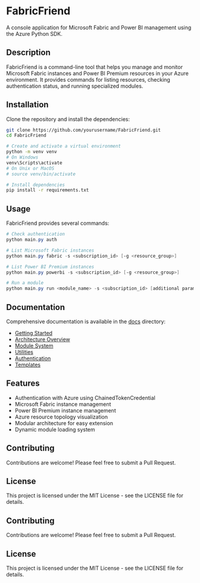 # FabricFriend

A console application for Microsoft Fabric and Power BI management using the Azure Python SDK.

## Description

FabricFriend is a command-line tool that helps you manage and monitor Microsoft Fabric instances and Power BI Premium resources in your Azure environment. It provides commands for listing resources, checking authentication status, and running specialized modules.

## Installation

Clone the repository and install the dependencies:

```bash
git clone https://github.com/yourusername/FabricFriend.git
cd FabricFriend

# Create and activate a virtual environment
python -m venv venv
# On Windows
venv\Scripts\activate
# On Unix or MacOS
# source venv/bin/activate

# Install dependencies
pip install -r requirements.txt
```

## Usage

FabricFriend provides several commands:

```powershell
# Check authentication
python main.py auth

# List Microsoft Fabric instances
python main.py fabric -s <subscription_id> [-g <resource_group>]

# List Power BI Premium instances
python main.py powerbi -s <subscription_id> [-g <resource_group>]

# Run a module
python main.py run <module_name> -s <subscription_id> [additional params]
```

## Documentation

Comprehensive documentation is available in the [docs](docs/) directory:

- [Getting Started](docs/getting-started.md)
- [Architecture Overview](docs/architecture.md)
- [Module System](docs/modules.md)
- [Utilities](docs/utilities.md)
- [Authentication](docs/authentication.md)
- [Templates](docs/templates.md)

## Features

- Authentication with Azure using ChainedTokenCredential
- Microsoft Fabric instance management
- Power BI Premium instance management
- Azure resource topology visualization
- Modular architecture for easy extension
- Dynamic module loading system

## Contributing

Contributions are welcome! Please feel free to submit a Pull Request.

## License

This project is licensed under the MIT License - see the LICENSE file for details.

## Contributing

Contributions are welcome! Please feel free to submit a Pull Request.

## License

This project is licensed under the MIT License - see the LICENSE file for details.
